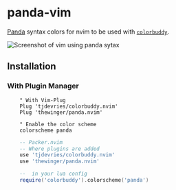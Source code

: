 # panda-vim
[Panda](http://panda.siamak.work/) syntax colors for nvim to be used with [`colorbuddy`](https://github.com/tjdevries/colorbuddy.nvi).

![Screenshot of vim using panda sytax](screenshot.png)

## Installation

### With Plugin Manager

```vim
    " With Vim-Plug
    Plug 'tjdevries/colorbuddy.nvim'
    Plug 'thewinger/panda.nvim'

    " Enable the color scheme
    colorscheme panda
```

```lua
    -- Packer.nvim
    -- Where plugins are added
    use 'tjdevries/colorbuddy.nvim'
    use 'thewinger/panda.nvim'
```

```lua
    --  in your lua config
    require('colorbuddy').colorscheme('panda')
```
